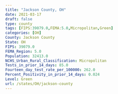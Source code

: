 ```yaml
---
title: "Jackson County, OH"
date: 2021-03-17
draft: false
type: county
tags: [FIPS:39079.0,FEMA:5.0,Micropolitan,Green]
categories: [OH]
County: Jackson County
State: OH
FIPS: 39079.0
FEMA_Region: 5.0
Population: 32413.0
NCHS_Urban_Rural_Classification: Micropolitan
Tests_in_prior_14_days: 85.0
Fourteen_day_test_rate_per_100000: 262.0
Percent_Positivity_in_prior_14_days: 0.024
Level: Green
url: /states/OH/jackson-county
---
```



